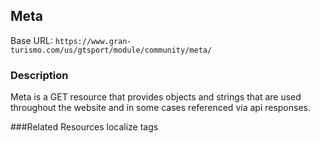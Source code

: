 ## Meta 

Base URL: `https://www.gran-turismo.com/us/gtsport/module/community/meta/`

### Description
Meta is a GET resource that provides objects and strings that are used throughout the website and in some cases referenced via api responses.

###Related Resources
localize
tags

